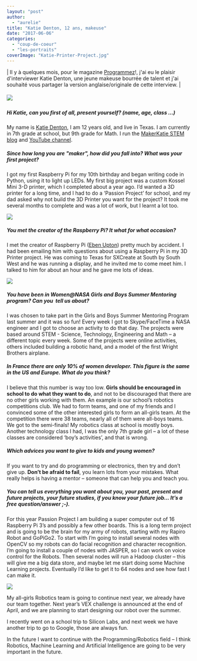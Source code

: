 ```yaml
---
layout: "post"
author: 
  - "aurelie"
title: "Katie Denton, 12 ans, makeuse"
date: "2017-06-06"
categories: 
  - "coup-de-coeur"
  - "les-portraits"
coverImage: "Katie-Printer-Project.jpg"
---
```


| Il y à quelques mois, pour le magazine [Programmez](http://www.programmez.com/)!, j'ai eu le plaisir d'interviewer Katie Denton, une jeune makeuse bourrée de talent et j'ai souhaité vous partager la version anglaise/originale de cette interview. |

##### _[![](/assets/2017/06/2017-06-06-katie-denton-12-ans-makeuse/Katie-Printer-Project-300x269.jpg)](http://www.duchess-france.org/wp-content/uploads/2017/05/Katie-Printer-Project.jpg)_

##### _Hi Katie, can you first of all, present yourself? (name, age, class …)_

My name is [Katie Denton](https://www.facebook.com/MakerKatie/), I am 12 years old, and live in Texas. I am currently in 7th grade at school, but 9th grade for Math. I run the [MakerKatie STEM blog](http://katie.atomicburn.com/) and [YouTube channel](https://www.youtube.com/channel/UCY6zeYEGL2O18Q1HLFYmWsw).

##### _Since how long you are "maker", how did you fall into? What was your first project?_

I got my first Raspberry Pi for my 10th birthday and began writing code in Python, using it to light up LEDs. My first big project was a custom Kossel Mini 3-D printer, which I completed about a year ago. I’d wanted a 3D printer for a long time, and I had to do a ‘Passion Project’ for school, and my dad asked why not build the 3D Printer you want for the project? It took me several months to complete and was a lot of work, but I learnt a lot too.

[![](/assets/2017/06/2017-06-06-katie-denton-12-ans-makeuse/Katie-Lathe-300x225.jpg)](http://www.duchess-france.org/wp-content/uploads/2017/05/Katie-Lathe.jpg)

##### _You met the creator of the Raspberry Pi? It what for what occasion?_

I met the creator of Raspberry Pi ([Eben Upton](https://twitter.com/ebenupton)) pretty much by accident. I had been emailing him with questions about using a Raspberry Pi in my 3D Printer project. He was coming to Texas for SXCreate at South by South West and he was running a display, and he invited me to come meet him. I talked to him for about an hour and he gave me lots of ideas.

[![](/assets/2017/06/2017-06-06-katie-denton-12-ans-makeuse/Katie-and-Eben-300x225.jpg)](http://www.duchess-france.org/wp-content/uploads/2017/05/Katie-and-Eben.jpg)

##### _You have been in Women@NASA Girls and Boys Summer Mentoring program? Can you  tell us about?_

I was chosen to take part in the Girls and Boys Summer Mentoring Program last summer and it was so fun! Every week I got to Skype/FaceTime a NASA engineer and I got to choose an activity to do that day. The projects were based around STEM - Science, Technology, Engineering and Math – a different topic every week. Some of the projects were online activities, others included building a robotic hand, and a model of the first Wright Brothers airplane.

##### _In France there are only 10% of women developer. This figure is the same in the US and Europe. What do you think?_

I believe that this number is way too low. **Girls should be encouraged in school to do what they want to do**, and not to be discouraged that there are no other girls working with them. An example is our school’s robotics competitions club. We had to form teams, and one of my friends and I convinced some of the other interested girls to form an all-girls team. At the competition there were 38 teams, nearly all of them were all-boys teams. We got to the semi-finals! My robotics class at school is mostly boys. Another technology class I had, I was the only 7th grade girl – a lot of these classes are considered ‘boy’s activities’, and that is wrong.

##### _Which advices you want to give to kids and young women?_

If you want to try and do programming or electronics, then try and don’t give up. **Don’t be afraid to fail**, you learn lots from your mistakes. What really helps is having a mentor – someone that can help you and teach you.

##### _You can tell us everything you want about you, your past, present and future projects, your future studies, if you know your future job… It’s a free question/answer ;-)._

For this year Passion Project I am building a super computer out of 16 Raspberry Pi 3’s and possibly a few other boards. This is a long term project and is going to be the brain for my army of robots, starting with my Rapiro Robot and GoPiGo2. To start with I’m going to install several nodes with OpenCV so my robots can do facial recognition and character recognition. I’m going to install a couple of nodes with JASPER, so I can work on voice control for the Robots. Then several nodes will run a Hadoop cluster – this will give me a big data store, and maybe let me start doing some Machine Learning projects. Eventually I’d like to get it to 64 nodes and see how fast I can make it.

[![](/assets/2017/06/2017-06-06-katie-denton-12-ans-makeuse/SuperComputer-Parts-for-Rapiro-Brain-300x220.jpg)](http://www.duchess-france.org/wp-content/uploads/2017/05/SuperComputer-Parts-for-Rapiro-Brain.jpg)

My all-girls Robotics team is going to continue next year, we already have our team together. Next year’s VEX challenge is announced at the end of April, and we are planning to start designing our robot over the summer.

I recently went on a school trip to Silicon Labs, and next week we have another trip to go to Google, those are always fun.

In the future I want to continue with the Programming/Robotics field – I think Robotics, Machine Learning and Artificial Intelligence are going to be very important in the future.
